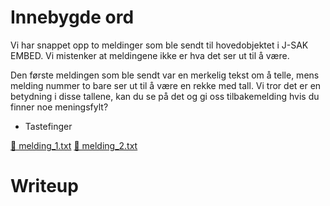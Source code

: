 # Innebygde ord

Vi har snappet opp to meldinger som ble sendt til hovedobjektet i J-SAK EMBED. Vi mistenker at meldingene ikke er hva det ser ut til å være.

Den første meldingen som ble sendt var en merkelig tekst om å telle, mens melding nummer to bare ser ut til å være en rekke med tall. Vi tror det er en betydning i disse tallene, kan du se på det og gi oss tilbakemelding hvis du finner noe meningsfylt?

- Tastefinger

[📎 melding_1.txt](melding_1.txt)
[📎 melding_2.txt](./melding_2.txt)

# Writeup